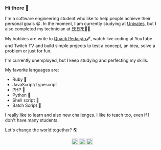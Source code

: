 ### Hi there 👋

I'm a software engineering student who like to help people achieve their personal goals 😀. In the moment, I am currently studying at [Univates][univates], but I also completed my technician at [EEEPE][eeepe]👨‍🎓.

My hobbies are write to [Quack Redação][quack]🖋, watch live coding at YouTube and Twitch TV and build simple projects to test a concept, an idea, solve a problem or just for fun.

I'm currently unemployed, but I keep studying and perfecting my skills.

My favorite languages are:

- Ruby 💎
- JavaScript/Typescript
- PHP 🐘
- Python 🐍
- Shell script 🐚
- Batch Script 💾


I really like to learn and also new challenges. I like to teach too, even if I don't have many students.

Let's change the world together? 🌎

<p align="center">
  <a href="https://www.linkedin.com/in/arthursiq5/"><img src="https://img.icons8.com/doodle/50/000000/linkedin.png" width="20px"/></a>
  <a href="https://quackredacao.com.br/"><img src="https://img.icons8.com/doodle/48/000000/rubber-duck.png" width="20px"/></a>
  <a href="https://www.sololearn.com/Profile/1548120"><img src="https://www.sololearn.com/images/fb-story-icon.jpg" width="20px"/></a>
</p>

   [univates]: https://www.univates.br/
   [eeepe]: https://www.eeepe.com.br/[
   [quack]: https://quackredacao.com.br/
